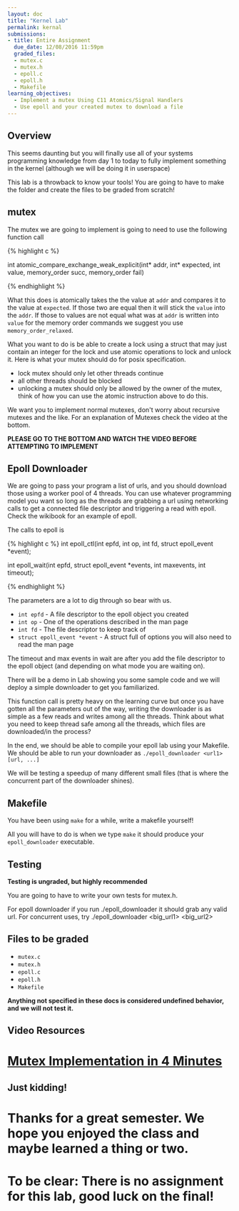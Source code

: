 ```yaml
---
layout: doc
title: "Kernel Lab"
permalink: kernal
submissions:
- title: Entire Assignment
  due_date: 12/08/2016 11:59pm
  graded_files:
  - mutex.c
  - mutex.h
  - epoll.c
  - epoll.h
  - Makefile
learning_objectives:
  - Implement a mutex Using C11 Atomics/Signal Handlers
  - Use epoll and your created mutex to download a file
---
```


## Overview

This seems daunting but you will finally use all of your systems programming knowledge from day 1 to today to fully implement something in the kernel (although we will be doing it in userspace)

This lab is a throwback to know your tools! You are going to have to make the folder and create the files to be graded from scratch!

## mutex

The mutex we are going to implement is going to need to use the following function call

{% highlight c %}

int atomic_compare_exchange_weak_explicit(int* addr, int* expected, int value, memory_order succ, memory_order fail)

{% endhighlight %}

What this does is atomically takes the the value at `addr` and compares it to the value at `expected`. If those two are equal then it will stick the `value` into the `addr`. If those to values are not equal what was at `addr` is written into `value` for the memory order commands we suggest you use `memory_order_relaxed`.

What you want to do is be able to create a lock using a struct that may just contain an integer for the lock and use atomic operations to lock and unlock it. Here is what your mutex should do for posix specification.

- lock mutex should only let other threads continue
- all other threads should be blocked
- unlocking a mutex should only be allowed by the owner of the mutex, think of how you can use the atomic instruction above to do this.

We want you to implement normal mutexes, don't worry about recursive mutexes and the like. For an explanation of Mutexes check the video at the bottom.

**PLEASE GO TO THE BOTTOM AND WATCH THE VIDEO BEFORE ATTEMPTING TO IMPLEMENT**

## Epoll Downloader

We are going to pass your program a list of urls, and you should download those using a worker pool of 4 threads. You can use whatever programming model you want so long as the threads are grabbing a url using networking calls to get a connected file descriptor and triggering a read with epoll. Check the wikibook for an example of epoll.

The calls to epoll is 

{% highlight c %} 
int epoll_ctl(int epfd, int op, int fd, struct epoll_event *event);

int epoll_wait(int epfd, struct epoll_event *events,
                      int maxevents, int timeout);

{% endhighlight %}

The parameters are a lot to dig through so bear with us.

* `int epfd` - A file descriptor to the epoll object you created
* `int op` - One of the operations described in the man page
* `int fd` - The file descriptor to keep track of
* `struct epoll_event *event` - A struct full of options you will also need to read the man page

The timeout and max events in wait are after you add the file descriptor to the epoll object (and depending on what mode you are waiting on).

There will be a demo in Lab showing you some sample code and we will deploy a simple downloader to get you familiarized.  

This function call is pretty heavy on the learning curve but once you have gotten all the parameters out of the way, writing the downloader is as simple as a few reads and writes among all the threads. Think about what you need to keep thread safe among all the threads, which files are downloaded/in the process?

In the end, we should be able to compile your epoll lab using your Makefile. We should be able to run your downloader as `./epoll_downloader <url1> [url, ...]`

We will be testing a speedup of many different small files (that is where the concurrent part of the downloader shines).

## Makefile

You have been using `make` for a while, write a makefile yourself!

All you will have to do is when we type `make` it should produce your `epoll_downloader` executable.

## Testing

**Testing is ungraded, but highly recommended**

You are going to have to write your own tests for mutex.h.

For epoll downloader if you run ./epoll_downloader <url> it should grab any valid url. For concurrent uses, try ./epoll_downloader <big_url1> <big_url2>

## Files to be graded

*   `mutex.c`
*	`mutex.h`
*	`epoll.c`
*	`epoll.h`
*	`Makefile`

**Anything not specified in these docs is considered undefined behavior, and we will not test it.**


## Video Resources

# [Mutex Implementation in 4 Minutes](https://www.youtube.com/watch?v=dQw4w9WgXcQ)

## Just kidding! 

# Thanks for a great semester. We hope you enjoyed the class and maybe learned a thing or two.
# To be clear: There is no assignment for this lab, good luck on the final!
